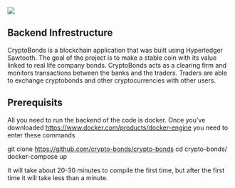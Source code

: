 ![](https://i.imgur.com/QFZWlB8.png)

## Backend Infrestructure

CryptoBonds is a blockchain application that was built using Hyperledger Sawtooth. The goal of the project is to make a stable coin with its value linked to real life company bonds. CryptoBonds acts as a clearing firm and monitors transactions between the banks and the traders. Traders are able to exchange cryptobonds and other cryptocurrencies with other users. 

## Prerequisits

All you need to run the backend of the code is docker. Once you've downloaded https://www.docker.com/products/docker-engine you need to enter these commands

git clone https://github.com/crypto-bonds/crypto-bonds
cd crypto-bonds/
docker-compose up

It will take about 20-30 minutes to compile the first time, but after the first time it will take less than a minute.
